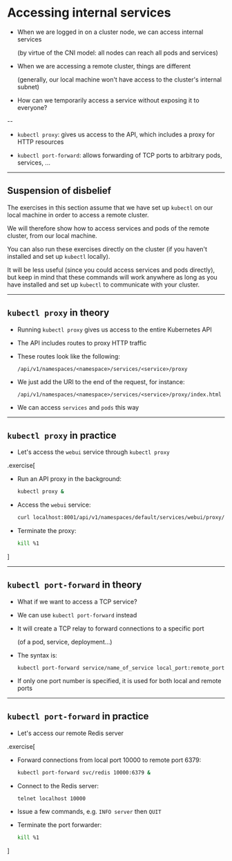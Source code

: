 # Accessing internal services

- When we are logged in on a cluster node, we can access internal services

  (by virtue of the CNI model: all nodes can reach all pods and services)

- When we are accessing a remote cluster, things are different

  (generally, our local machine won't have access to the cluster's internal subnet)

- How can we temporarily access a service without exposing it to everyone?

--

- `kubectl proxy`: gives us access to the API, which includes a proxy for HTTP resources

- `kubectl port-forward`: allows forwarding of TCP ports to arbitrary pods, services, ...

---

## Suspension of disbelief

The exercises in this section assume that we have set up `kubectl` on our
local machine in order to access a remote cluster.

We will therefore show how to access services and pods of the remote cluster,
from our local machine.

You can also run these exercises directly on the cluster (if you haven't
installed and set up `kubectl` locally).

It will be less useful (since you could access services and pods directly),
but keep in mind that these commands will work anywhere as long as you have
installed and set up `kubectl` to communicate with your cluster.

---

## `kubectl proxy` in theory

- Running `kubectl proxy` gives us access to the entire Kubernetes API

- The API includes routes to proxy HTTP traffic

- These routes look like the following:

  `/api/v1/namespaces/<namespace>/services/<service>/proxy`

- We just add the URI to the end of the request, for instance:

  `/api/v1/namespaces/<namespace>/services/<service>/proxy/index.html`

- We can access `services` and `pods` this way

---

## `kubectl proxy` in practice

- Let's access the `webui` service through `kubectl proxy`

.exercise[

- Run an API proxy in the background:
  ```bash
  kubectl proxy &
  ```

- Access the `webui` service:
  ```bash
  curl localhost:8001/api/v1/namespaces/default/services/webui/proxy/index.html
  ```

- Terminate the proxy:
  ```bash
  kill %1
  ```

]

---

## `kubectl port-forward` in theory

- What if we want to access a TCP service?

- We can use `kubectl port-forward` instead

- It will create a TCP relay to forward connections to a specific port

  (of a pod, service, deployment...)

- The syntax is:

  `kubectl port-forward service/name_of_service local_port:remote_port`

- If only one port number is specified, it is used for both local and remote ports

---

## `kubectl port-forward` in practice

- Let's access our remote Redis server

.exercise[

- Forward connections from local port 10000 to remote port 6379:
  ```bash
  kubectl port-forward svc/redis 10000:6379 &
  ```

- Connect to the Redis server:
  ```bash
  telnet localhost 10000
  ```

- Issue a few commands, e.g. `INFO server` then `QUIT`

<!--
```wait Connected to localhost```
```keys INFO server```
```keys ^J```
```keys QUIT```
```keys ^J```
-->

- Terminate the port forwarder:
  ```bash
  kill %1
  ```

]
